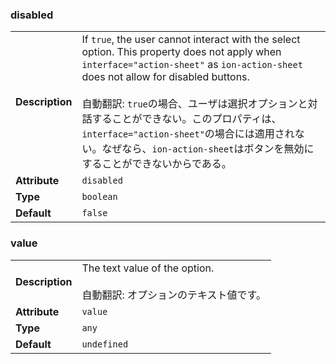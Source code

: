 

### disabled 

| | |
| --- | --- |
| **Description** | If `true`, the user cannot interact with the select option. This property does not apply when `interface="action-sheet"` as `ion-action-sheet` does not allow for disabled buttons.<br /><br />自動翻訳: `true`の場合、ユーザは選択オプションと対話することができない。このプロパティは、`interface="action-sheet"`の場合には適用されない。なぜなら、`ion-action-sheet`はボタンを無効にすることができないからである。 |
| **Attribute** | `disabled` |
| **Type** | `boolean` |
| **Default** | `false` |



### value 

| | |
| --- | --- |
| **Description** | The text value of the option.<br /><br />自動翻訳: オプションのテキスト値です。 |
| **Attribute** | `value` |
| **Type** | `any` |
| **Default** | `undefined` |

